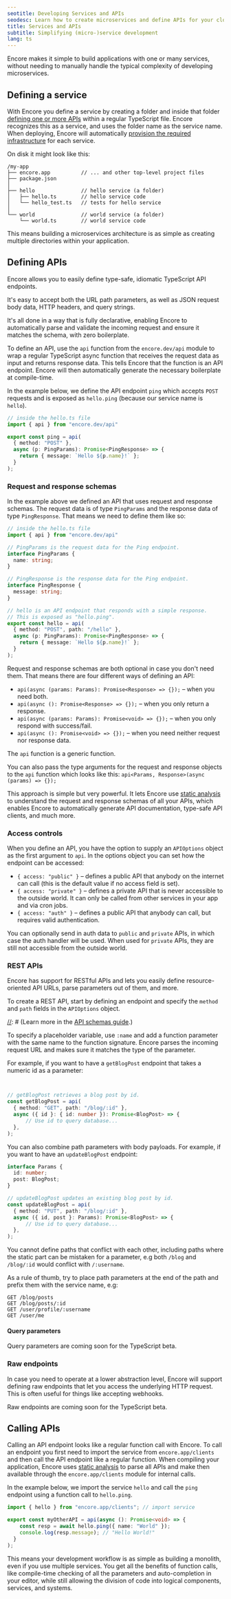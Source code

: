 ```yaml
---
seotitle: Developing Services and APIs
seodesc: Learn how to create microservices and define APIs for your cloud backend application using TypeScript and Encore. The easiest way of building cloud backends.
title: Services and APIs
subtitle: Simplifying (micro-)service development
lang: ts
---
```


Encore makes it simple to build applications with one or many services, without needing to manually handle the typical complexity of developing microservices.

## Defining a service

With Encore you define a service by creating a folder and inside that folder [defining one or more APIs](#defining-apis) within a regular TypeScript file. Encore recognizes this as a service, and uses the folder name as the service name. When deploying, Encore will automatically [provision the required infrastructure](/docs/deploy/infra) for each service.

On disk it might look like this:

```
/my-app
├── encore.app          // ... and other top-level project files
├── package.json  
│
├── hello               // hello service (a folder)
│   ├── hello.ts        // hello service code
│   └── hello_test.ts   // tests for hello service
│
└── world               // world service (a folder)
    └── world.ts        // world service code
```


This means building a microservices architecture is as simple as creating multiple directories within your application.

## Defining APIs

Encore allows you to easily define type-safe, idiomatic TypeScript API endpoints.

It's easy to accept both the URL path parameters, as well as JSON request body data, HTTP headers, and query strings.

It's all done in a way that is fully declarative, enabling Encore to automatically parse and validate the incoming request
and ensure it matches the schema, with zero boilerplate.

To define an API, use the `api` function from the `encore.dev/api` module to wrap a regular TypeScript async function that receives the request data as input and returns response data.
This tells Encore that the function is an API endpoint. Encore will then automatically generate the necessary boilerplate at compile-time.

In the example below, we define the API endpoint `ping` which accepts `POST` requests and is exposed as `hello.ping` (because our service name is `hello`).

```typescript
// inside the hello.ts file
import { api } from "encore.dev/api"

export const ping = api(
  { method: "POST" },
  async (p: PingParams): Promise<PingResponse> => {
    return { message: `Hello ${p.name}!` };
  }
);
```

### Request and response schemas

In the example above we defined an API that uses request and response schemas. The request data is of type `PingParams` and the response data of type `PingResponse`. That means we need to define them like so:

```typescript
// inside the hello.ts file
import { api } from "encore.dev/api"

// PingParams is the request data for the Ping endpoint.
interface PingParams {
  name: string;
}

// PingResponse is the response data for the Ping endpoint.
interface PingResponse {
  message: string;
}

// hello is an API endpoint that responds with a simple response.
// This is exposed as "hello.ping".
export const hello = api(
  { method: "POST", path: "/hello" },
  async (p: PingParams): Promise<PingResponse> => {
    return { message: `Hello ${p.name}!` };
  }
);
```

Request and response schemas are both optional in case you don't need them.
That means there are four different ways of defining an API:

* `api(async (params: Params): Promise<Response> => {});` &ndash; when you need both.
* `api(async (): Promise<Response> => {});` &ndash; when you only return a response.
* `api(async (params: Params): Promise<void> => {});` &ndash; when you only respond with success/fail.
* `api(async (): Promise<void> => {});` &ndash; when you need neither request nor response data.

The `api` function is a generic function. 

You can also pass the type arguments for the request and response objects to the `api` function which looks like this: `api<Params, Response>(async (params) => {});`

This approach is simple but very powerful. It lets Encore use [static analysis](/docs/introduction#meet-the-encore-application-model)
to understand the request and response schemas of all your APIs, which enables Encore to automatically generate API documentation, type-safe API clients, and much more.

### Access controls

When you define an API, you have the option to supply an `APIOptions` object as the first argument to `api`. 
In the options object you can set how the endpoint can be accessed:

* `{ access: "public" }` &ndash; defines a public API that anybody on the internet can call (this is the default value if no access field is set).
* `{ access: "private" }` &ndash; defines a private API that is never accessible to the outside world. It can only be called from other services in your app and via cron jobs.
* `{ access: "auth" }` &ndash; defines a public API that anybody can call, but requires valid authentication.

You can optionally send in auth data to `public` and `private` APIs, in which case the auth handler will be used. When used for `private` APIs, they are still not accessible from the outside world.

[//]: # (TODO: Add link to auth guide when it's ready.)
[//]: # (For more on defining APIs that require authentication, see the [authentication guide]&#40;/docs/develop/auth&#41;.)

### REST APIs
Encore has support for RESTful APIs and lets you easily define resource-oriented API URLs, parse parameters out of them, and more.

To create a REST API, start by defining an endpoint and specify the `method` and `path` fields in the `APIOptions` object.

[//]: # (TODO: Add link to when it's ready.)
[//]: # (Learn more in the [API schemas guide](/docs/develop/api-schemas#path-parameters).)

To specify a placeholder variable, use `:name` and add a function parameter with the same name to the function signature. Encore parses the incoming request URL and makes sure it matches the type of the parameter.

For example, if you want to have a `getBlogPost` endpoint that takes a numeric id as a parameter:

```typescript


// getBlogPost retrieves a blog post by id.
const getBlogPost = api(
  { method: "GET", path: "/blog/:id" },
  async ({ id }: { id: number }): Promise<BlogPost> => { 
	  // Use id to query database...
  },
);
```

You can also combine path parameters with body payloads. For example, if you want to have an `updateBlogPost` endpoint:

```typescript
interface Params {
  id: number;
  post: BlogPost;
}

// updateBlogPost updates an existing blog post by id.
const updateBlogPost = api(
  { method: "PUT", path: "/blog/:id" },
  async ({ id, post }: Params): Promise<BlogPost> => { 
	  // Use id to query database...
  },
);
```

<Callout type="important">

You cannot define paths that conflict with each other, including paths
where the static part can be mistaken for a parameter, e.g both `/blog` and `/blog/:id` would conflict with `/:username`.

</Callout>

As a rule of thumb, try to place path parameters at the end of the path and
prefix them with the service name, e.g:

```
GET /blog/posts
GET /blog/posts/:id
GET /user/profile/:username
GET /user/me
```

#### Query parameters

Query parameters are coming soon for the TypeScript beta.

[//]: # (TODO: Add info about how to use query params when they are available.)

### Raw endpoints

In case you need to operate at a lower abstraction level, Encore will support defining raw endpoints that let you access the underlying HTTP request. This is often useful for things like accepting webhooks.

Raw endpoints are coming soon for the TypeScript beta.

[//]: # (TODO: Add info about raw endpoints when they are available.)

## Calling APIs
Calling an API endpoint looks like a regular function call with Encore. To call an endpoint you first need to import the service from `encore.app/clients` and then call the API endpoint like a regular function.
When compiling your application, Encore uses [static analysis](/docs/introduction#meet-the-encore-application-model) to parse all APIs and make then available through the `encore.app/clients` module for internal calls.

In the example below, we import the service `hello` and call the `ping` endpoint using a function call to `hello.ping`.

```typescript
import { hello } from "encore.app/clients"; // import service

export const myOtherAPI = api(async (): Promise<void> => {
    const resp = await hello.ping({ name: "World" });
    console.log(resp.message); // "Hello World!"
  }
);
```

This means your development workflow is as simple as building a monolith, even if you use multiple services.
You get all the benefits of function calls, like compile-time checking of all the parameters and auto-completion in your editor, while still allowing the division of code into logical components, services, and systems.

[//]: # (TODO: Add info about the current request meta data when available.)

